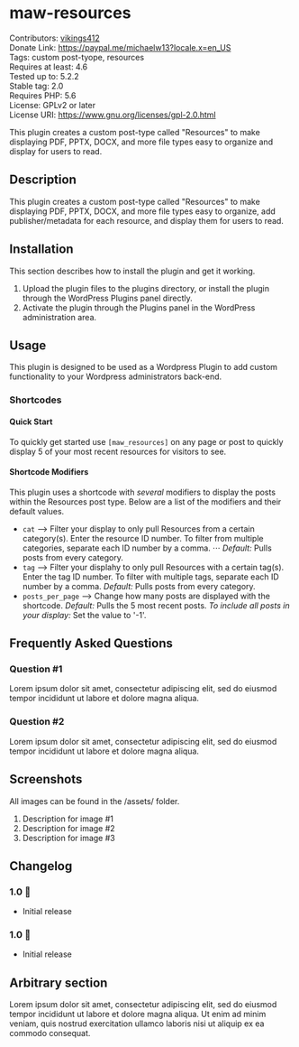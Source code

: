 # maw-resources
Contributors: [vikings412](https://profiles.wordpress.org/vikings412/) <br>
Donate Link: https://paypal.me/michaelw13?locale.x=en_US <br>
Tags: custom post-tyope, resources <br>
Requires at least: 4.6 <br>
Tested up to: 5.2.2 <br>
Stable tag: 2.0 <br>
Requires PHP: 5.6 <br>
License: GPLv2 or later <br>
License URI: https://www.gnu.org/licenses/gpl-2.0.html <br>

This plugin creates a custom post-type called "Resources" to make displaying PDF, PPTX, DOCX, and more file types easy to organize and display for users to read.

## Description

This plugin creates a custom post-type called "Resources" to make displaying PDF, PPTX, DOCX, and more file types easy to organize, add publisher/metadata for each resource, and display them for users to read.

## Installation

This section describes how to install the plugin and get it working.

1. Upload the plugin files to the plugins directory, or install the plugin through the WordPress Plugins panel directly.
2. Activate the plugin through the Plugins panel in the WordPress administration area.

## Usage
This plugin is designed to be used as a Wordpress Plugin to add custom functionality to your Wordpress administrators back-end.

### Shortcodes

#### Quick Start
To quickly get started use `[maw_resources]` on any page or post to quickly display 5 of your most recent resources for visitors to see. 

#### Shortcode Modifiers

This plugin uses a shortcode with *several* modifiers to display the posts within the Resources post type. Below are a list of the modifiers and their default values. 

- `cat` --> Filter your display to only pull Resources from a certain category(s). Enter the resource ID number. To filter from multiple categories, separate each ID number by a comma. 
⋅⋅⋅ *Default:* Pulls posts from every category. 
- `tag` --> Filter your displahy to only pull Resources with a certain tag(s). Enter the tag ID number. To filter with multiple tags, separate each ID number by a comma. *Default:* Pulls posts from every category. 
- `posts_per_page` --> Change how many posts are displayed with the shortcode. *Default:* Pulls the 5 most recent posts. *To include all posts in your display:* Set the value to '-1'.

## Frequently Asked Questions

### Question #1

Lorem ipsum dolor sit amet, consectetur adipiscing elit, sed do eiusmod tempor incididunt ut labore et dolore magna aliqua.

### Question #2

Lorem ipsum dolor sit amet, consectetur adipiscing elit, sed do eiusmod tempor incididunt ut labore et dolore magna aliqua.

## Screenshots
All images can be found in the /assets/ folder.

1. Description for image #1
2. Description for image #2
3. Description for image #3

## Changelog

### 1.0 🎉
* Initial release

### 1.0 🎉
* Initial release

## Arbitrary section

Lorem ipsum dolor sit amet, consectetur adipiscing elit, sed do eiusmod tempor incididunt ut labore et dolore magna aliqua. Ut enim ad minim veniam, quis nostrud exercitation ullamco laboris nisi ut aliquip ex ea commodo consequat.

